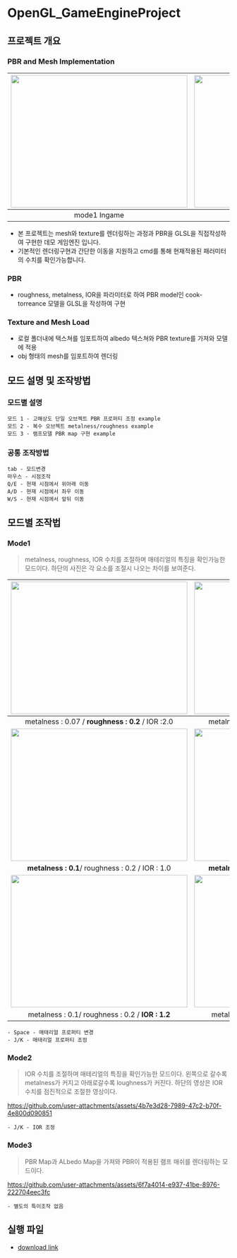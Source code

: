 # OpenGL_GameEngineProject

## 프로젝트 개요

### **PBR and Mesh Implementation**
|<img src="https://github.com/user-attachments/assets/60c6e663-cb7a-4b38-89d9-1e0a815e13ae" alt="" width="400" height="300" style="margin:0; padding:0;">| <img src="https://github.com/user-attachments/assets/64885aef-bcb3-4e02-b5be-fb8efe359a14" alt="" width="400" height="300" style="margin:0; padding:0;">|
|:-----------------:|:----------------:|
|mode1 Ingame|mode3 |

- 본 프로젝트는 mesh와 texture를 렌더링하는 과정과 PBR을 GLSL을 직접작성하여 구현한 데모 게임엔진 입니다.
- 기본적인 렌더링구현과 간단한 이동을 지원하고 cmd를 통해 현재적용된 패러미터의 수치를 확인가능합니다.
### **PBR**
- roughness, metalness, IOR을 파라미터로 하여 PBR model인 cook-torreance 모델을 GLSL을 작성하여 구현

### **Texture and Mesh Load**
- 로컬 폴더내에 택스쳐를 임포트하여 albedo 텍스쳐와 PBR texture를 가져와 모델에 적용
- obj 형태의 mesh를 임포트하여 렌더링

## 모드 설명 및 조작방법
### 모드별 설명
    모드 1 - 고해상도 단일 오브젝트 PBR 프로퍼티 조정 example
    모드 2 - 복수 오브젝트 metalness/roughness example
    모드 3 - 램프모델 PBR map 구현 example
 
### 공통 조작방법
    tab - 모드변경
    마우스 - 시점조작
    Q/E - 현재 시점에서 위아래 이동
    A/D - 현재 시점에서 좌우 이동
    W/S - 현재 시점에서 앞뒤 이동





## 모드별 조작법
### Mode1
> metalness, roughness, IOR 수치를 조절하며 매테리얼의 특징을 확인가능한 모드이다.
> 하단의 사진은 각 요소를 조절시 나오는 차이를 보여준다.

|<img src="https://github.com/user-attachments/assets/1103012a-dd24-4706-81b6-2af675c3b152" alt="" width="400" height="300" style="margin:0; padding:0;">| <img src="https://github.com/user-attachments/assets/eed5c8c0-8100-432b-b6c2-124078560733" alt="" width="400" height="300" style="margin:0; padding:0;">|
|:-----------------:|:----------------:|
|metalness : 0.07 / **roughness : 0.2** / IOR :2.0|metalness : 0.07 / **roughness : 0.8** / IOR :2.0|
|<img src="https://github.com/user-attachments/assets/87740377-f706-4299-9138-448c30d94c3f" alt="" width="400" height="300" style="margin:0; padding:0;">| <img src="https://github.com/user-attachments/assets/14d34cc4-39d1-49b4-99f6-630f3fdb9bdd" alt="" width="400" height="300" style="margin:0; padding:0;">|
|**metalness : 0.1**/ roughness : 0.2 / IOR : 1.0|**metalness : 0.81**/ roughness : 0.2 / IOR : 1.0|
|<img src="https://github.com/user-attachments/assets/d4c45440-dbe5-49f1-89c5-ad548f6fede4" alt="" width="400" height="300" style="margin:0; padding:0;">| <img src="https://github.com/user-attachments/assets/25c5950a-2518-433d-9601-3e671de10bf0" alt="" width="400" height="300" style="margin:0; padding:0;">|
|metalness : 0.1/ roughness : 0.2 / **IOR : 1.2**|metalness : 0.1/ roughness : 0.2 / **IOR : 6.0**|
    - Space - 매태리얼 프로퍼티 변경
    - J/K - 매태리얼 프로퍼티 조정
### Mode2
> IOR 수치를 조절하며 매테리얼의 특징을 확인가능한 모드이다.
> 왼쪽으로 갈수록 metalness가 커지고 아래로갈수록 loughness가 커진다.
> 하단의 영상은 IOR 수치를 점진적으로 조절한 영상이다. 

https://github.com/user-attachments/assets/4b7e3d28-7989-47c2-b70f-4e800d090851

    - J/K - IOR 조정
### Mode3
> PBR Map과 ALbedo Map을 가져와 PBR이 적용된 램프 매쉬를 렌더링하는 모드이다.



https://github.com/user-attachments/assets/6f7a4014-e937-41be-8976-222704eec3fc



    - 별도의 특이조작 없음

## 실행 파일


- [download link](https://github.com/enopid/OpenGL_GameEngineProject/releases/download/release/exe.zip) 
